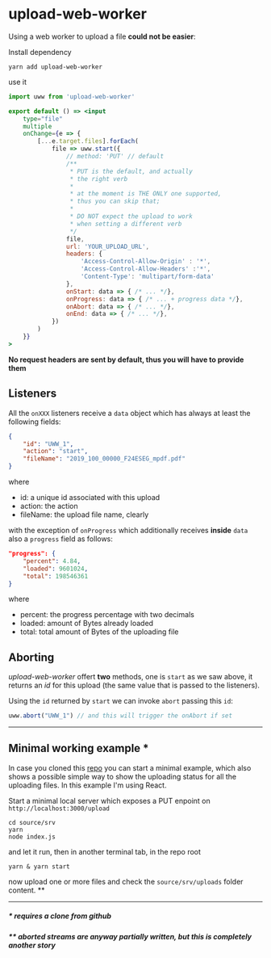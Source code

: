 # upload-web-worker

Using a web worker to upload a file **could not be easier**: 

Install dependency

```
yarn add upload-web-worker
```
use it

``` jsx
import uww from 'upload-web-worker'

export default () => <input
    type="file"
    multiple
    onChange={e => {
        [...e.target.files].forEach(
            file => uww.start({
                // method: 'PUT' // default
                /**
                 * PUT is the default, and actually
                 * the right verb
                 * 
                 * at the moment is THE ONLY one supported,
                 * thus you can skip that;
                 * 
                 * DO NOT expect the upload to work
                 * when setting a different verb 
                 */
                file,
                url: 'YOUR_UPLOAD_URL',
                headers: {
                    'Access-Control-Allow-Origin' : '*',
                    'Access-Control-Allow-Headers' :'*',
                    'Content-Type': 'multipart/form-data'
                },
                onStart: data => { /* ... */},
                onProgress: data => { /* ... + progress data */},
                onAbort: data => { /* ... */},
                onEnd: data => { /* ... */},
            })
        )
    }}
>
```
**No request headers are sent by default, thus you will have to provide them**  

## Listeners 
All the `onXXX` listeners receive a `data` object which has always at least the following fields:
``` json
{
    "id": "UWW_1",
    "action": "start",
    "fileName": "2019_100_00000_F24ESEG_mpdf.pdf"
}
```
where
- id: a unique id associated with this upload
- action: the action
- fileName: the upload file name, clearly

with the exception of `onProgress` which additionally receives **inside** `data` also a `progress` field as follows:

``` json
"progress": {
    "percent": 4.84,
    "loaded": 9601024,
    "total": 198546361 
}
```
where
- percent: the progress percentage with two decimals
- loaded: amount of Bytes already loaded
- total: total amount of Bytes of the uploading file
## Aborting

_upload-web-worker_ offert **two** methods, one is `start` as we saw above, it returns an _id_ for this upload (the same value that is passed to the listeners).  

Using the `id` returned by `start` we can invoke `abort` passing this `id`:

``` js
uww.abort("UWW_1") // and this will trigger the onAbort if set
```

---


## Minimal working example *

In case you cloned this [repo](https://github.com/fedeghe/upload-web-worker) you can start a minimal example, which also shows a possible simple way to show the uploading status for all the uploading files. In this example I'm using React.

Start a minimal local server which exposes a PUT enpoint on  `http://localhost:3000/upload`  
 ```
 cd source/srv
 yarn
 node index.js
 ```
and let it run, then in another terminal tab, in the repo root
```
yarn & yarn start
```

now upload one or more files and check the `source/srv/uploads` folder content. **

---
##### * requires a clone from github
##### ** aborted streams are anyway partially written, but this is completely another story
